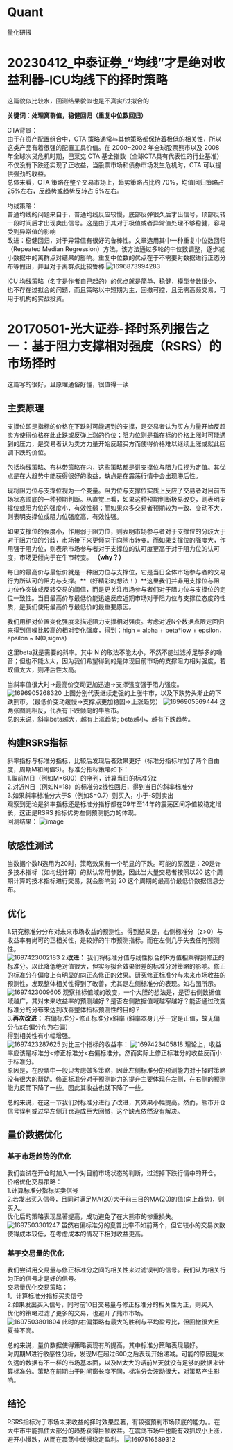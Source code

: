 # Quant
量化研报
# 20230412_中泰证券_“均线”才是绝对收益利器-ICU均线下的择时策略
这篇貌似比较水，回测结果貌似也是不真实/过拟合的

**关键词：处理离群值，稳健回归（重复中位数回归）**

CTA背景：<br>
由于在资产配置组合中，CTA 策略通常与其他策略都保持着极低的相关性，所以这类产品有着很强的配置工具价值。在 2000~2002 年全球股票熊市以及 2008 年全球次贷危机时期，巴莱克 CTA 基金指数（全球CTA具有代表性的行业基准）不仅没有下跌还实现了正收益，当股票市场和债券市场发生危机时，CTA 可以提供强劲的收益。<br>
总体来看，CTA 策略在整个交易市场上，趋势策略占比约 70%，均值回归策略占 25%左右，反趋势或趋势反转占 5%左右。

均线策略：<br>
普通均线的问题来自于，普通均线反应较慢，底部反弹很久后才出信号，顶部反转一段时间后才出现卖出信号。这是由于其对于极值或者异常值处理不够稳健，容易受到异常值的影响<br>
改进：稳健回归，对于异常值有很好的鲁棒性。文章选用其中一种重复中位数回归（Repeated Median Regression）方法。该方法通过多轮的中位数调整，逐步减小数据中的离群点对结果的影响。重复中位数的优点在于不需要对数据进行正态分布等假设，并且对于离群点比较鲁棒
![1696873994283](https://github.com/Marcotong21/Quant/assets/125079176/fa78f1e0-75e9-4921-9eda-1605d1501e69)

ICU 均线策略（名字是作者自己起的）的优点就是简单、稳健，模型参数很少，也不存在过拟合的问题，而且策略以中短期为主，回撤可控，且无需高频交易，可用于机构的实战投资。 

# 20170501-光大证券-择时系列报告之一：基于阻力支撑相对强度（RSRS）的市场择时
这篇写的很好，且原理通俗好懂，很值得一读
## 主要原理
支撑位即是指标的价格在下跌时可能遇到的支撑，是交易者认为买方力量开始反超卖方使得价格在此止跌或反弹上涨的价位；阻力位则是指在标的价格上涨时可能遇到的压力，是交易者认为卖方力量开始反超买方而使得价格难以继续上涨或就此回调下跌的价位。

包括均线策略、布林带策略在内，这些策略都是讲支撑位与阻力位视为定值。其优点是在大趋势中能获得很好的收益，缺点是在震荡行情中会出现滞后性。

现将阻力位与支撑位视为一个变量。阻力位与支撑位实质上反应了交易者对目前市场状态顶底的一种预期判断。从直觉上看，如果这种预期判断极易改变，则表明支撑位或阻力位的强度小，有效性弱；而如果众多交易者预期较为一致、变动不大，则表明支撑位或阻力位强度高，有效性强。

如果支撑位的强度小，作用弱于阻力位，则表明市场参与者对于支撑位的分歧大于对于阻力位的分歧，市场接下来更倾向于向熊市转变。而如果支撑位的强度大，作用强于阻力位，则表示市场参与者对于支撑位的认可度更高于对于阻力位的认可度，市场更倾向于在牛市转变。   **（why？）**

每日的最高价与最低价就是一种阻力位与支撑位，它是当日全体市场参与者的交易行为所认可的阻力与支撑。**（好精彩的想法！）**这里我们并非用支撑位与阻力位作突破或反转交易的阈值，而是更关注市场参与者们对于阻力位与支撑位的定位一致性。当日最高价与最低价能迅速反应近期市场对于阻力位与支撑位态度的性质，是我们使用最高价与最低价的最重要原因。

我们用相对位置变化强度来描述阻力支撑相对强度。考虑对近N个数据点限定回归来得到信噪比较高的相对变化强度，得到：high = alpha + beta*low + epsilon， epsilon ~ N(0,sigma)

这里beta就是需要的斜率。其中 N 的取法不能太小，不然不能过滤掉足够多的噪音；但也不能太大，因为我们希望得到的是体现目前市场的支撑阻力相对强度，若取值太大，则滞后性太高。

当斜率值很大时->最高价变动更加迅速->支撑强度强于阻力强度。
![1696905268320](https://github.com/Marcotong21/Quant/assets/125079176/4139d367-ab1d-4175-9a79-0ce70315b9db)
上图分别代表继续走强的上涨牛市，以及下跌势头渐止的下跌熊市。（最低价变动缓慢->支撑点更加稳固->上涨趋势）
![1696905569444](https://github.com/Marcotong21/Quant/assets/125079176/9cccb37b-41b6-449f-85d3-6aadc16b7b48)
这两张图则相反，代表有下跌倾向的牛熊市。<br>
总的来说，斜率beta越大，越有上涨趋势; beta越小，越有下跌趋势。

## 构建RSRS指标
斜率指标与标准分指标，比较后发现后者效果更好（标准分指标增加了两个自由度，周期M和阈值S）。标准分指标策略如下：<br>
1.取前M日（例如M=600）的序列，计算当日的标准分z<br>
2.对近N日（例如N=18）的标准分z线性回归，得到当日的斜率标准分<br>
3.如果斜率标准分大于S（例如S=0.7）则买入，小于-S则卖出<br>
观察到无论是斜率指标还是标准分指标都在09年至14年的震荡区间净值较稳定增长，这正是RSRS 指标优秀左侧预测能力的体现。<br>
回测结果：
![image](https://github.com/Marcotong21/Quant/assets/125079176/dfff2be0-e3f7-4c80-91db-638dcc39d620)

## 敏感性测试
当数据个数N选用为20时，策略效果有一个明显的下跌。可能的原因是：20是许多技术指标（如均线计算）的默认常用参数，因此当大量交易者按照以20 这个周期计算的技术指标进行交易，就会影响到 20 这个周期的最高价最低价数据信息分布。

## 优化
1.研究标准分分布对未来市场收益的预测性。得到结果是，右侧标准分（z>0）与收益率有尚可的正相关性，是较好的牛市预测指标。而在左侧几乎失去任何预测性。<br>
![1697423002183](https://github.com/Marcotong21/Quant/assets/125079176/92610a00-b89f-4921-895f-aa9f7b19f5a6)
2.**改进：**
我们将标准分值与线性拟合的R方值相乘得到修正的标准分。以此降低绝对值很大，但实际拟合效果很差的标准分对策略的影响。修正的标准分在偏度上有明显的向正态修正的效果。研究修正标准分与未来市场收益的预测性，发现整体相关性得到了改善，尤其是左侧标准分的表现。如右图所示。<br>
![1697423009605](https://github.com/Marcotong21/Quant/assets/125079176/2465dbfd-41ce-475c-a725-e00146a5e451)
观察指标值域的改变，一个大胆的想法是，是否右侧数据值域越广，其对未来收益率的预测越好？是否左侧数据值域越窄越好？能否通过改变标准分的分布来达到改善整体指标预测性的目的？<br>
3.**再次改进：**
右偏标准分=修正标准分x斜率 (斜率本身几乎一定是正值，故无偏分布x右偏分布为右偏）<br>
得到相关性有小幅增强。<br>
![1697423287625](https://github.com/Marcotong21/Quant/assets/125079176/69252267-be17-4d78-9b23-074d36e6d64f)
对比三个指标的收益率：
![1697423405818](https://github.com/Marcotong21/Quant/assets/125079176/cd7ddceb-2ef9-42a5-a412-387d7be9f9b6)
理论上，收益率应该是标准分<修正标准分<右偏标准分。然而实际上修正标准分的收益反而小于标准分。<br>
原因是，在股票中一般只考虑做多策略，因此左侧标准分的预测能力对于择时策略没有很大的帮助。修正标准分对于预测能力的提升主要体现在左侧，在右侧的预测能力反而下降了一些。因此其收益也就下降了一些。<br>

总的来说，在这一节我们对标准分进行了改进，其效果小幅提高。然而，熊市开仓信号误判或过早左侧开仓造成巨大回撤，这个缺点依然没有解决。

## 量价数据优化
### 基于市场趋势的优化
我们尝试在开仓时加入一个对目前市场状态的判断，过滤掉下跌行情中的开仓。<br>
价格优化交易策略：<br>
1.计算标准分指标买卖信号<br>
2.若发出买入信号，且同时满足MA(20)大于前三日的MA(20)的值(向上趋势)，则买入。<br>
优化后的策略表现显著提高，成功避免了在大熊市的惨重损失。<br>
![1697503301247](https://github.com/Marcotong21/Quant/assets/125079176/f603bb6b-04c5-4713-86c0-75dba93ccf07)
虽然右偏标准分的夏普比率不如前两个，但它较小的交易次数使得成本较低，在考虑成本的情况下相对收益更高。

### 基于交易量的优化
我们尝试用交易量与修正标准分之间的相关性来过滤误判的信号。我们认为相关行为正的信号才是好的信号。<br>
交易量优化交易策略：<br>
1。计算标准分指标买卖信号<br>
2.如果发出买入信号，同时前10日交易量与修正标准分的相关性为正，则买入<br>
优化的策略过滤了更多的交易，也避开了熊市市场。<br>
![1697503801804](https://github.com/Marcotong21/Quant/assets/125079176/82b06f33-716c-4a5f-b2df-a95bec545021)
此时的右偏策略有最大的胜利与平均盈亏比，但回撤很大且夏普不高。

总的来说，量价数据使得策略表现有所提高，其中标准分策略表现最好。<br>
对周期M进行敏感性分析，发现M在超过600之后表现开始递减。可能的原因是太久远的数据有不一样的市场基本面，以及M太大的话前M天就没有足够的数据来计算标准分。策略在前期由于时间窗长度不同，标准分会波动很大，对策略产生影响。
## 结论
RSRS指标对于市场未来收益的择时效果显著，有较强预判市场顶底的能力。。在大牛市中能抓住大部分的趋势获得巨额收益。在震荡市场中也能有效抓取小上涨，避开小慢跌，从而在震荡中缓慢稳定盈利。
![1697516589312](https://github.com/Marcotong21/Quant/assets/125079176/342afd26-c43e-4602-bfc7-39a1f5cf0242)


